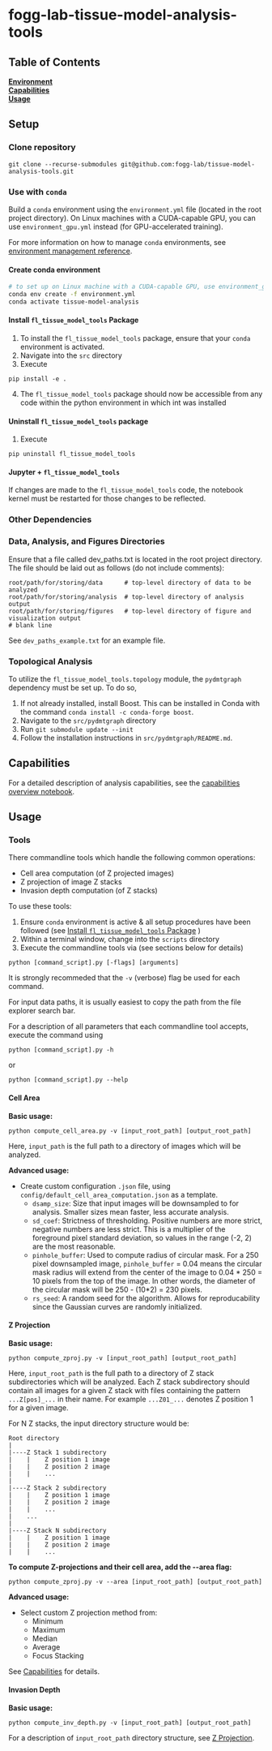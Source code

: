 # fogg-lab-tissue-model-analysis-tools

## Table of Contents
**[Environment](#environment-setup)**<br>
**[Capabilities](#capabilities)**<br>
**[Usage](#usage)**<br>

## Setup

### Clone repository
```
git clone --recurse-submodules git@github.com:fogg-lab/tissue-model-analysis-tools.git
```

### Use with `conda`
Build a `conda` environment using the `environment.yml` file (located in the root project directory). On Linux machines with a CUDA-capable GPU, you can use `environment_gpu.yml` instead (for GPU-accelerated training).  

For more information on how to manage `conda` environments, see [environment management reference](https://docs.conda.io/projects/conda/en/latest/user-guide/tasks/manage-environments.html).

#### Create conda environment
```bash
# to set up on Linux machine with a CUDA-capable GPU, use environment_gpu.yml instead
conda env create -f environment.yml
conda activate tissue-model-analysis
```

#### Install `fl_tissue_model_tools` Package

1. To install the `fl_tissue_model_tools` package, ensure that your `conda` environment is activated.
2. Navigate into the `src` directory
3. Execute

```
pip install -e .
```
4. The `fl_tissue_model_tools` package should now be accessible from any code within the python environment in which int was installed

#### Uninstall `fl_tissue_model_tools` package
1. Execute

```
pip uninstall fl_tissue_model_tools
```

#### Jupyter + `fl_tissue_model_tools`
If changes are made to the `fl_tissue_model_tools` code, the notebook kernel must be restarted for those changes to be reflected.

### Other Dependencies

### Data, Analysis, and Figures Directories
Ensure that a file called dev_paths.txt is located in the root project directory. The file should be laid out as follows (do not include comments):

```
root/path/for/storing/data      # top-level directory of data to be analyzed
root/path/for/storing/analysis  # top-level directory of analysis output
root/path/for/storing/figures   # top-level directory of figure and visualization output
# blank line
```

See `dev_paths_example.txt` for an example file.

### Topological Analysis
To utilize the `fl_tissue_model_tools.topology` module, the `pydmtgraph` dependency must be set up. To do so,

1. If not already installed, install Boost. This can be installed in Conda with the command `conda install -c conda-forge boost`.
2. Navigate to the `src/pydmtgraph` directory
3. Run `git submodule update --init`
4. Follow the installation instructions in `src/pydmtgraph/README.md`.

## Capabilities

For a detailed description of analysis capabilities, see the [capabilities overview notebook](notebooks/capabilities_overview.ipynb).

## Usage

### Tools
There commandline tools which handle the following common operations:

* Cell area computation (of Z projected images)
* Z projection of image Z stacks
* Invasion depth computation (of Z stacks)

To use these tools:

1. Ensure `conda` environment is active & all setup procedures have been followed (see [Install `fl_tissue_model_tools` Package](#install-fltissuemodeltools-package) )
2. Within a terminal window, change into the `scripts` directory
3. Execute the commandline tools via (see sections below for details)
```
python [command_script].py [-flags] [arguments]
```
It is strongly recommeded that the `-v` (verbose) flag be used for each command.

For input data paths, it is usually easiest to copy the path from the file explorer search bar.

For a description of all parameters that each commandline tool accepts, execute the command using
```
python [command_script].py -h
```
or
```
python [command_script].py --help
```

#### Cell Area
**Basic usage:**
```
python compute_cell_area.py -v [input_root_path] [output_root_path]
```
Here, `input_path` is the full path to a directory of images which will be analyzed.

**Advanced usage:**

* Create custom configuration `.json` file, using `config/default_cell_area_computation.json` as a template.
    * `dsamp_size`: Size that input images will be downsampled to for analysis. Smaller sizes mean faster, less accurate analysis.
    * `sd_coef`: Strictness of thresholding. Positive numbers are more strict, negative numbers are less strict. This is a multiplier of the foreground pixel standard deviation, so values in the range (-2, 2) are the most reasonable.
    * `pinhole_buffer`: Used to compute radius of circular mask. For a 250 pixel downsampled image, `pinhole_buffer` = 0.04 means the circular mask radius will extend from the center of the image to 0.04 * 250 = 10 pixels from the top of the image. In other words, the diameter of the circular mask will be 250 - (10*2) = 230 pixels.
    * `rs_seed`: A random seed for the algorithm. Allows for reproducability since the Gaussian curves are randomly initialized.

#### Z Projection
**Basic usage:**
```
python compute_zproj.py -v [input_root_path] [output_root_path]
```
Here, `input_root_path` is the full path to a directory of Z stack subdirectories which will be analyzed. Each Z stack subdirectory should contain all images for a given Z stack with files containing the pattern `...Z[pos]_...` in their name. For example `...Z01_...` denotes Z position 1 for a given image.

For N Z stacks, the input directory structure would be:
```
Root directory
|
|----Z Stack 1 subdirectory
|    |    Z position 1 image
|    |    Z position 2 image
|    |    ...
|
|----Z Stack 2 subdirectory
|    |    Z position 1 image
|    |    Z position 2 image
|    |    ...
|    ...
|
|----Z Stack N subdirectory
|    |    Z position 1 image
|    |    Z position 2 image
|    |    ...
```

**To compute Z-projections and their cell area, add the --area flag:**  
```
python compute_zproj.py -v --area [input_root_path] [output_root_path]
```

**Advanced usage:**

* Select custom Z projection method from:
    * Minimum
    * Maximum
    * Median
    * Average
    * Focus Stacking

See [Capabilities](#capabilities) for details.

#### Invasion Depth
**Basic usage:**
```
python compute_inv_depth.py -v [input_root_path] [output_root_path]
```

For a description of `input_root_path` directory structure, see [Z Projection](#z-projection).
